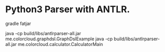 # Python3 Parser with ANTLR.

gradle fatjar

java -cp build/libs/antlrparser-all.jar me.colorcloud.graphdsl.GraphDslExample
java -cp build/libs/antlrparser-all.jar me.colorcloud.calculator.CalculatorMain


